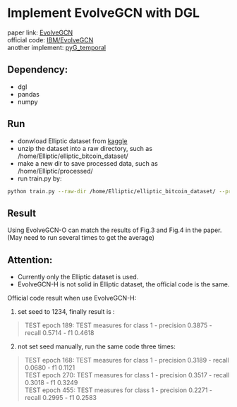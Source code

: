 # Implement EvolveGCN with DGL
paper link: [EvolveGCN](https://arxiv.org/abs/1902.10191)  
official code: [IBM/EvolveGCN](https://github.com/IBM/EvolveGCN)  
another implement: [pyG_temporal](https://github.com/benedekrozemberczki/pytorch_geometric_temporal/blob/master/torch_geometric_temporal/nn/recurrent/evolvegcno.py)  

## Dependency:
* dgl
* pandas
* numpy

## Run
* donwload Elliptic dataset from [kaggle](https://kaggle.com/ellipticco/elliptic-data-set)
* unzip the dataset into a raw directory, such as /home/Elliptic/elliptic_bitcoin_dataset/
* make a new dir to save processed data, such as /home/Elliptic/processed/  
* run train.py by:
```bash
python train.py --raw-dir /home/Elliptic/elliptic_bitcoin_dataset/ --processed-dir /home/Elliptic/processed/
```

## Result
Using EvolveGCN-O can match the results of Fig.3 and Fig.4 in the paper.
(May need to run several times to get the average)


## Attention:  
* Currently only the Elliptic dataset is used.
* EvolveGCN-H is not solid in Elliptic dataset, the official code is the same.   

Official code result when use EvolveGCN-H:  
1. set seed to 1234, finally result is :
> TEST epoch 189: TEST measures for class 1 - precision 0.3875 - recall 0.5714 - f1 0.4618  
2. not set seed manually, run the same code three times:
> TEST epoch 168: TEST measures for class 1 - precision 0.3189 - recall 0.0680 - f1 0.1121  
> TEST epoch 270: TEST measures for class 1 - precision 0.3517 - recall 0.3018 - f1 0.3249  
> TEST epoch 455: TEST measures for class 1 - precision 0.2271 - recall 0.2995 - f1 0.2583  
